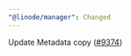 ```yaml
---
"@linode/manager": Changed
---
```


Update Metadata copy ([#9374](https://github.com/linode/manager/pull/9374))
